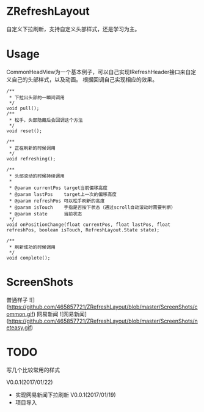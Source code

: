 # ZRefreshLayout
自定义下拉刷新，支持自定义头部样式，还是学习为主。

# Usage
CommonHeadView为一个基本例子，可以自己实现IRefreshHeader接口来自定义自己的头部样式，以及动画。
根据回调自己实现相应的效果。


    /**
     * 下拉出头部的一瞬间调用
     */
    void pull();
    /**
     * 松手，头部隐藏后会回调这个方法
     */
    void reset();

    /**
     * 正在刷新的时候调用
     */
    void refreshing();

    /**
     * 头部滚动的时候持续调用
     *
     * @param currentPos target当前偏移高度
     * @param lastPos    target上一次的偏移高度
     * @param refreshPos 可以松手刷新的高度
     * @param isTouch    手指是否按下状态（通过scroll自动滚动时需要判断）
     * @param state      当前状态
     */
    void onPositionChange(float currentPos, float lastPos, float refreshPos, boolean isTouch, RefreshLayout.State state);

    /**
     * 刷新成功的时候调用
     */
    void complete();

# ScreenShots
普通样子
![] (https://github.com/465857721/ZRefreshLayout/blob/master/ScreenShots/common.gif)
网易新闻
![网易新闻] (https://github.com/465857721/ZRefreshLayout/blob/master/ScreenShots/neteasy.gif)
# TODO
写几个比较常用的样式



V0.0.1(2017/01/22)
- 实现网易新闻下拉刷新
V0.0.1(2017/01/19)
- 项目导入
